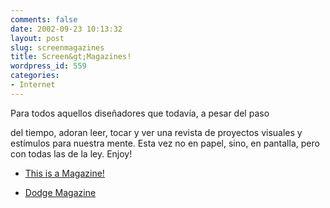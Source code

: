 ```yaml
---
comments: false
date: 2002-09-23 10:13:32
layout: post
slug: screenmagazines
title: Screen&gt;Magazines!
wordpress_id: 559
categories:
- Internet
---
```


Para todos aquellos diseñadores que todavía, a pesar del paso   

del tiempo, adoran leer, tocar y ver una revista de proyectos visuales y estímulos para nuestra mente. Esta vez no en papel, sino, en pantalla, pero con todas las de la ley. Enjoy!  



  


  * [This is a Magazine!](http://www.thisisamagazine.com)


  * [Dodge Magazine](http://www.xl5design.com/dodge/)




 
